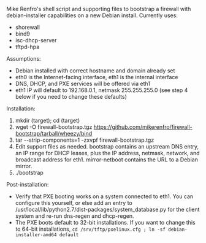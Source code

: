 Mike Renfro's shell script and supporting files to bootstrap a 
firewall with debian-installer capabilities on a new Debian install.
Currently uses:

  * shorewall
  * bind9
  * isc-dhcp-server
  * tftpd-hpa

Assumptions:

  * Debian installed with correct hostname and domain already set
  * eth0 is the Internet-facing interface, eth1 is the internal interface
  * DNS, DHCP, and PXE services will be offered via eth1
  * eth1 IP will default to 192.168.0.1, netmask 255.255.255.0 (see step 4
    below if you need to change these defaults)

Installation:

  1. mkdir (target); cd (target)
  2. wget -O firewall-bootstrap.tgz https://github.com/mikerenfro/firewall-bootstrap/tarball/wheezy/bind
  3. tar --strip-components=1 -zxvpf firewall-bootstrap.tgz
  4. Edit support files as needed. bootstrap contains an upstream DNS entry,
     an IP range for DHCP leases, plus the IP address, netmask, network, and
     broadcast address for eth1. mirror-netboot contains the URL to a Debian
     mirror.
  5. ./bootstrap

Post-installation:

  * Verify that PXE booting works on a system connected to eth1. You
    can configure this yourself, or else add an entry to
    /usr/local/lib/python2.7/dist-packages/system_database.py for the client
    system and re-run dns-regen and dhcp-regen.
  * The PXE boots default to 32-bit installations. If you want to change this
    to 64-bit installations,
    `cd /srv/tftp/pxelinux.cfg ; ln -sf debian-installer-amd64 default`
